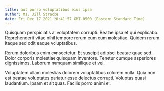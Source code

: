 ```yaml
---
title: aut porro voluptatibus eius ipsa
author: Ms. Jill Stracke
date: Fri Dec 17 2021 20:41:57 GMT-0500 (Eastern Standard Time)
---
```

Quisquam perspiciatis at voluptatem corrupti. Beatae ipsa et qui explicabo. Reprehenderit vitae nihil tempore rerum eum cum molestiae. Quidem rerum itaque sed odit eaque voluptatibus.

 Rerum doloribus enim consectetur. Et suscipit adipisci beatae quae sed. Dolor corporis molestiae quisquam inventore. Tenetur cumque asperiores dignissimos. Laborum numquam similique et vel.

 Voluptatem ullam molestias dolorem voluptatibus dolorem nulla. Quia non est beatae voluptates pariatur esse delectus corrupti. Voluptas quasi laudantium. Ipsam et sit quas. Facilis porro animi et.